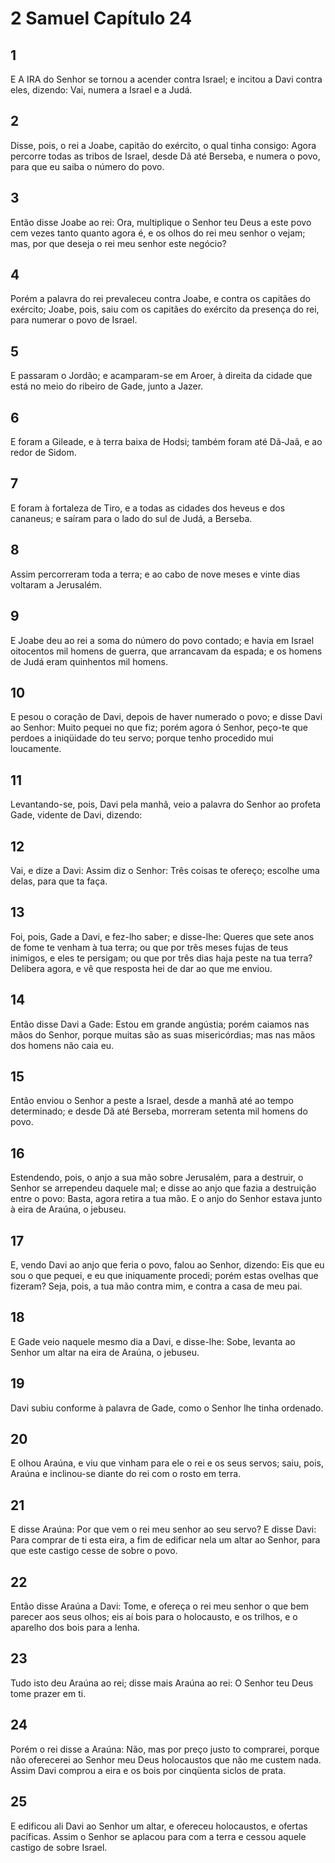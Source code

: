 # 2 Samuel Capítulo 24

## 1
E A IRA do Senhor se tornou a acender contra Israel; e incitou a Davi contra eles, dizendo: Vai, numera a Israel e a Judá.

## 2
Disse, pois, o rei a Joabe, capitão do exército, o qual tinha consigo: Agora percorre todas as tribos de Israel, desde Dã até Berseba, e numera o povo, para que eu saiba o número do povo.

## 3
Então disse Joabe ao rei: Ora, multiplique o Senhor teu Deus a este povo cem vezes tanto quanto agora é, e os olhos do rei meu senhor o vejam; mas, por que deseja o rei meu senhor este negócio?

## 4
Porém a palavra do rei prevaleceu contra Joabe, e contra os capitães do exército; Joabe, pois, saiu com os capitães do exército da presença do rei, para numerar o povo de Israel.

## 5
E passaram o Jordão; e acamparam-se em Aroer, à direita da cidade que está no meio do ribeiro de Gade, junto a Jazer.

## 6
E foram a Gileade, e à terra baixa de Hodsi; também foram até Dã-Jaã, e ao redor de Sidom.

## 7
E foram à fortaleza de Tiro, e a todas as cidades dos heveus e dos cananeus; e saíram para o lado do sul de Judá, a Berseba.

## 8
Assim percorreram toda a terra; e ao cabo de nove meses e vinte dias voltaram a Jerusalém.

## 9
E Joabe deu ao rei a soma do número do povo contado; e havia em Israel oitocentos mil homens de guerra, que arrancavam da espada; e os homens de Judá eram quinhentos mil homens.

## 10
E pesou o coração de Davi, depois de haver numerado o povo; e disse Davi ao Senhor: Muito pequei no que fiz; porém agora ó Senhor, peço-te que perdoes a iniqüidade do teu servo; porque tenho procedido mui loucamente.

## 11
Levantando-se, pois, Davi pela manhã, veio a palavra do Senhor ao profeta Gade, vidente de Davi, dizendo:

## 12
Vai, e dize a Davi: Assim diz o Senhor: Três coisas te ofereço; escolhe uma delas, para que ta faça.

## 13
Foi, pois, Gade a Davi, e fez-lho saber; e disse-lhe: Queres que sete anos de fome te venham à tua terra; ou que por três meses fujas de teus inimigos, e eles te persigam; ou que por três dias haja peste na tua terra? Delibera agora, e vê que resposta hei de dar ao que me enviou.

## 14
Então disse Davi a Gade: Estou em grande angústia; porém caiamos nas mãos do Senhor, porque muitas são as suas misericórdias; mas nas mãos dos homens não caia eu.

## 15
Então enviou o Senhor a peste a Israel, desde a manhã até ao tempo determinado; e desde Dã até Berseba, morreram setenta mil homens do povo.

## 16
Estendendo, pois, o anjo a sua mão sobre Jerusalém, para a destruir, o Senhor se arrependeu daquele mal; e disse ao anjo que fazia a destruição entre o povo: Basta, agora retira a tua mão. E o anjo do Senhor estava junto à eira de Araúna, o jebuseu.

## 17
E, vendo Davi ao anjo que feria o povo, falou ao Senhor, dizendo: Eis que eu sou o que pequei, e eu que iniquamente procedi; porém estas ovelhas que fizeram? Seja, pois, a tua mão contra mim, e contra a casa de meu pai.

## 18
E Gade veio naquele mesmo dia a Davi, e disse-lhe: Sobe, levanta ao Senhor um altar na eira de Araúna, o jebuseu.

## 19
Davi subiu conforme à palavra de Gade, como o Senhor lhe tinha ordenado.

## 20
E olhou Araúna, e viu que vinham para ele o rei e os seus servos; saiu, pois, Araúna e inclinou-se diante do rei com o rosto em terra.

## 21
E disse Araúna: Por que vem o rei meu senhor ao seu servo? E disse Davi: Para comprar de ti esta eira, a fim de edificar nela um altar ao Senhor, para que este castigo cesse de sobre o povo.

## 22
Então disse Araúna a Davi: Tome, e ofereça o rei meu senhor o que bem parecer aos seus olhos; eis aí bois para o holocausto, e os trilhos, e o aparelho dos bois para a lenha.

## 23
Tudo isto deu Araúna ao rei; disse mais Araúna ao rei: O Senhor teu Deus tome prazer em ti.

## 24
Porém o rei disse a Araúna: Não, mas por preço justo to comprarei, porque não oferecerei ao Senhor meu Deus holocaustos que não me custem nada. Assim Davi comprou a eira e os bois por cinqüenta siclos de prata.

## 25
E edificou ali Davi ao Senhor um altar, e ofereceu holocaustos, e ofertas pacíficas. Assim o Senhor se aplacou para com a terra e cessou aquele castigo de sobre Israel.

